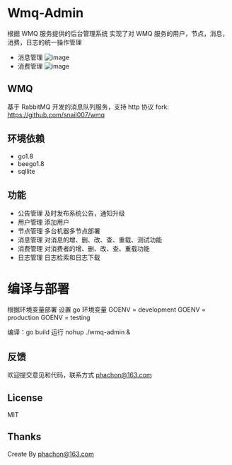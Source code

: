 # Wmq-Admin
根据 WMQ 服务提供的后台管理系统
实现了对 WMQ 服务的用户，节点，消息，消费，日志的统一操作管理

- 消息管理
![image](https://github.com/phachon/wmq-admin/blob/master/static/images/wiki/message.png)
- 消费管理
![image](https://github.com/phachon/wmq-admin/blob/master/static/images/wiki/consumer.png)

## WMQ
基于 RabbitMQ 开发的消息队列服务，支持 http 协议
fork: https://github.com/snail007/wmq

## 环境依赖
- go1.8
- beego1.8
- sqllite

## 功能
- 公告管理
及时发布系统公告，通知升级
- 用户管理
添加用户
- 节点管理
多台机器多节点部署
- 消息管理
对消息的增、删、改、查、重载、测试功能
- 消费管理
对消费者的增、删、改、查、重载功能
- 日志管理
日志检索和日志下载

# 编译与部署

根据环境变量部署
设置 go 环境变量
GOENV = development
GOENV = production
GOENV = testing

编译：go build
运行 nohup ./wmq-admin &

## 反馈

欢迎提交意见和代码，联系方式 phachon@163.com

## License

MIT

Thanks
---------
Create By phachon@163.com